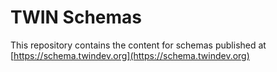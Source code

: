 # TWIN Schemas

This repository contains the content for schemas published at [https://schema.twindev.org](https://schema.twindev.org)
